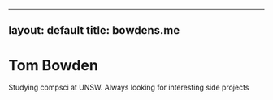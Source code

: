 ---
layout: default
title: bowdens.me
----
<div class="blurb">
    <h1>Tom Bowden</h1>
    <p>Studying compsci at UNSW. Always looking for interesting side projects</p>
</div>
